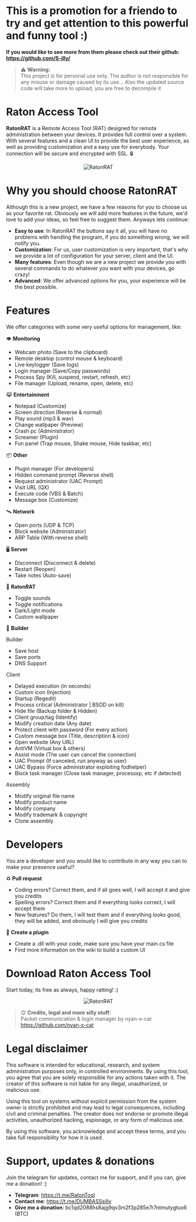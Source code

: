 # __This is a promotion for a friendo to try and get attention to this powerful and funny tool :)__
**If you would like to see more from them please check out their github: https://github.com/S-illy/**


> ⚠️ **Warning:**  
> This project is for personal use only. The author is not responsible for any misuse or damage caused by its use...
> Also the updated source code will take more to upload, you are free to decompile it
# Raton Access Tool
**RatonRAT** is a Remote Access Tool (RAT) designed for remote administration between your devices. It provides full control over a system. With several features and a clean UI to provide the best user experience, as well as providing customization and a easy use for everybody. Your connection will be secure and encrypted with SSL. 🔒
<div style="text-align: center;">
  <img src="https://i.ibb.co/Mx2M5mj5/ad.png" alt="RatonRAT">
</div>

# Why you should choose RatonRAT
Although this is a new project, we have a few reasons for you to choose us as your favorite rat. Obviously we will add more features in the future, we'd love to add your ideas, so feel free to suggest them. Anyways lets continue:

- **Easy to use**: In RatonRAT the buttons say it all, you will have no problems with handling the program, if you do something wrong, we will notify you.
- **Customization**: For us, user customization is very important, that's why we provide a lot of configuration for your server, client and the UI.
- **Many features**: Even though we are a new project we provide you with several commands to do whatever you want with your devices, go crazy!
- **Advanced**: We offer advanced options for you, your experience will be the best possible.

# Features
We offer categories with some very useful options for management, like:

👁️ **Monitoring**
- Webcam photo (Save to the clipboard)
- Remote desktop (control mouse & keyboard)
- Live keylogger (Save logs)
- Login manager (Save/Copy passwords)
- Process Spy (Kill, suspend, restart, refresh, etc)
- File manager (Upload, rename, open, delete, etc)

😹 **Entertainment**
- Notepad (Customize)
- Screen direction (Reverse & normal)
- Play sound (mp3 & wav)
- Change wallpaper (Preview)
- Crash pc (Administrator)
- Screamer (Plugin)
- Fun panel (Trap mouse, Shake mouse, Hide taskbar, etc)

📦 **Other**
- Plugin manager (For developers)
- Hidden command prompt (Reverse shell)
- Request administrator (UAC Prompt)
- Visit URL (QX)
- Execute code (VBS & Batch)
- Message box (Customize)

🛰️ **Network**
- Open ports (UDP & TCP)
- Block website (Administrator)
- ARP Table (With reverse shell)

🖥️ **Server**
- Disconnect (Disconnect & delete)
- Restart (Reopen)
- Take notes (Auto-save)

🐀 **RatonRAT**
- Toggle sounds
- Toggle notifications
- Dark/Light mode
- Custom wallpaper

🔩 **Builder**

Builder
- Save host
- Save ports
- DNS Support
  
Client

- Delayed execution (in seconds)
- Custom icon (Injection)
- Startup (Regedit)
- Process critical (Administrator | BSOD on kill)
- Hide file (Backup folder & Hidden)
- Client group/tag (Identify)
- Modify creation date (Any date)
- Protect client with password (For every action)
- Custom message box (Title, description & icon)
- Open website (Any URL)
- AntiVM (Virtual box & others)
- Assist mode (The user can cancel the connection)
- UAC Prompt (If canceled, run anyway as user)
- UAC Bypass (Force administrator exploiting fodhelper)
- Block task manager (Close task manager, processxp, etc if detected)

Assembly
- Modify original file name
- Modify product name
- Modify company
- Modify trademark & copyright
- Clone assembly

# Developers
You are a developer and you would like to contribute in any way you can to make your presence useful?

♻️ **Pull request**
- Coding errors? Correct them, and if all goes well, I will accept it and give you credits
- Spelling errors? Correct them and if everything looks correct, I will accept them
- New features? Do them, I will test them and if everything looks good, they will be added, and obviously I will give you credits

📝 **Create a plugin**
- Create a .dll with your code, make sure you have your main.cs file
- Find more information on the wiki to build a custom UI

# Download Raton Access Tool
Start today, its free as always, happy ratting! :)
<div style="text-align: center;">
  <img src="https://i.ibb.co/wZXTN9kj/ad2.png" alt="RatonRAT">
</div>

> 😊 **Credits, legal and more silly stuff:**  
> Packet communication & login manager by nyan-x-cat
> https://github.com/nyan-x-cat

# Legal disclaimer

This software is intended for educational, research, and system administration purposes only, in controlled environments. By using this tool, you agree that you are solely responsible for any actions taken with it. The creator of this software is not liable for any illegal, unauthorized, or malicious use.

Using this tool on systems without explicit permission from the system owner is strictly prohibited and may lead to legal consequences, including civil and criminal penalties. The creator does not endorse or promote illegal activities, unauthorized hacking, espionage, or any form of malicious use.

By using this software, you acknowledge and accept these terms, and you take full responsibility for how it is used.

# Support, updates & donations
Join the telegram for updates, contact me for support, and if you can, give me a donation! :)
- **Telegram**: https://t.me/RatonTool
- **Contact me**: https://t.me/DUMBASSsilly
- **Give me a donation**: bc1qd2088hs8ajg9qv3m2f3p285e7r7ntmutygtux6 (BTC)
